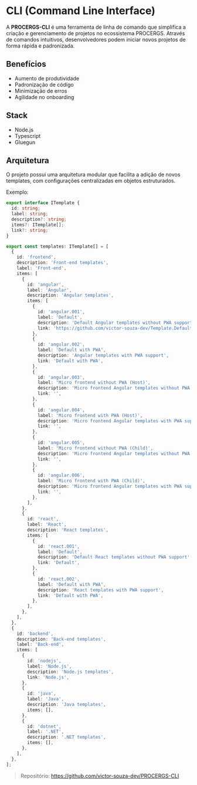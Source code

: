 # CLI (Command Line Interface)

A **PROCERGS-CLI** é uma ferramenta de linha de comando que simplifica a criação
e gerenciamento de projetos no ecossistema PROCERGS. Através de comandos
intuitivos, desenvolvedores podem iniciar novos projetos de forma rápida e
padronizada.

## Benefícios

- Aumento de produtividade
- Padronização de código
- Minimização de erros
- Agilidade no onboarding

## Stack

- Node.js
- Typescript
- Gluegun

## Arquitetura

O projeto possui uma arquitetura modular que facilita a adição de novos
templates, com configurações centralizadas em objetos estruturados.

Exemplo:

```ts
export interface ITemplate {
  id: string;
  label: string;
  description?: string;
  items?: ITemplate[];
  link?: string;
}

export const templates: ITemplate[] = [
  {
    id: 'frontend',
    description: 'Front-end templates',
    label: 'Front-end',
    items: [
      {
        id: 'angular',
        label: 'Angular',
        description: 'Angular templates',
        items: [
          {
            id: 'angular.001',
            label: 'Default',
            description: 'Default Angular templates without PWA support',
            link: 'https://github.com/victor-souza-dev/Template.Default.FE.git',
          },
          {
            id: 'angular.002',
            label: 'Default with PWA',
            description: 'Angular templates with PWA support',
            link: 'Default with PWA',
          },
          {
            id: 'angular.003',
            label: 'Micro frontend without PWA (Host)',
            description: 'Micro frontend Angular templates without PWA support',
            link: '',
          },
          {
            id: 'angular.004',
            label: 'Micro frontend with PWA (Host)',
            description: 'Micro frontend Angular templates with PWA support',
            link: '',
          },
          {
            id: 'angular.005',
            label: 'Micro frontend without PWA (Child)',
            description: 'Micro frontend Angular templates without PWA support',
            link: '',
          },
          {
            id: 'angular.006',
            label: 'Micro frontend with PWA (Child)',
            description: 'Micro frontend Angular templates with PWA support',
            link: '',
          },
        ],
      },
      {
        id: 'react',
        label: 'React',
        description: 'React templates',
        items: [
          {
            id: 'react.001',
            label: 'Default',
            description: 'Default React templates without PWA support',
            link: 'Default',
          },
          {
            id: 'react.002',
            label: 'Default with PWA',
            description: 'React templates with PWA support',
            link: 'Default with PWA',
          },
        ],
      },
    ],
  },
  {
    id: 'backend',
    description: 'Back-end templates',
    label: 'Back-end',
    items: [
      {
        id: 'nodejs',
        label: 'Node.js',
        description: 'Node.js templates',
        link: 'Node.js',
      },
      {
        id: 'java',
        label: 'Java',
        description: 'Java templates',
        items: [],
      },
      {
        id: 'dotnet',
        label: '.NET',
        description: '.NET templates',
        items: [],
      },
    ],
  },
];
```

> Repositório: https://github.com/victor-souza-dev/PROCERGS-CLI

